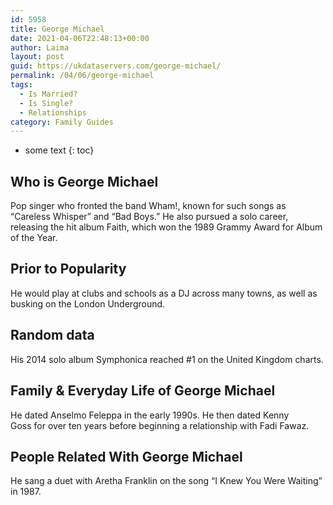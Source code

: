 ```yaml
---
id: 5958
title: George Michael
date: 2021-04-06T22:48:13+00:00
author: Laima
layout: post
guid: https://ukdataservers.com/george-michael/
permalink: /04/06/george-michael
tags:
  - Is Married?
  - Is Single?
  - Relationships
category: Family Guides
---
```


* some text
{: toc}


## Who is George Michael
                  
                  
                  
Pop singer who fronted the band Wham!, known for such songs as &#8220;Careless Whisper&#8221; and &#8220;Bad Boys.&#8221; He also pursued a solo career, releasing the hit album Faith, which won the 1989 Grammy Award for Album of the Year.
                  
              
            
              
            
                
                
                
## Prior to Popularity
                  
                  
                  
He would play at clubs and schools as a DJ across many towns, as well as busking on the London Underground.
                  
              
            
              
            
                
                
                
## Random data
                  
                  
                  
His 2014 solo album Symphonica reached #1 on the United Kingdom charts.
                  
              
            
              
            
                
                
                
## Family & Everyday Life of George Michael
                  
                  
                  
He dated Anselmo Feleppa in the early 1990s. He then dated Kenny Goss for over ten years before beginning a relationship with Fadi Fawaz.
                  
              
            
              
            
                
                
                
## People Related With George Michael
                  
                  
                  
He sang a duet with Aretha Franklin on the song &#8220;I Knew You Were Waiting&#8221; in 1987.
                  
              
            
              
            
                
              
            
              
              
            
            
              
            
          
          
          